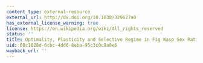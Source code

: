 ```yaml
---
content_type: external-resource
external_url: http://dx.doi.org/10.1038/329627a0
has_external_license_warning: true
license: https://en.wikipedia.org/wiki/All_rights_reserved
status: ''
title: Optimality, Plasticity and Selective Regime in Fig Wasp Sex Ratios
uid: 08c1828d-6cbc-4dd6-8eba-95c3c0c9a0e6
wayback_url: ''
---
```

